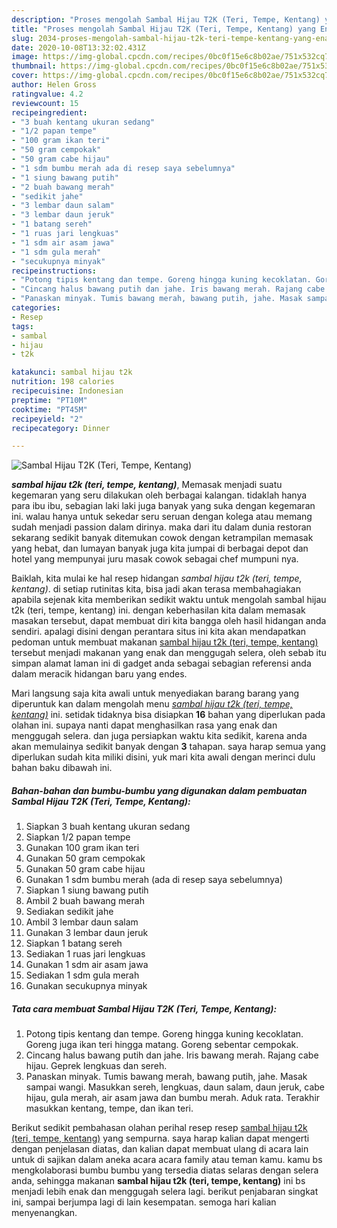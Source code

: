 ```yaml
---
description: "Proses mengolah Sambal Hijau T2K (Teri, Tempe, Kentang) yang Enak Banget"
title: "Proses mengolah Sambal Hijau T2K (Teri, Tempe, Kentang) yang Enak Banget"
slug: 2034-proses-mengolah-sambal-hijau-t2k-teri-tempe-kentang-yang-enak-banget
date: 2020-10-08T13:32:02.431Z
image: https://img-global.cpcdn.com/recipes/0bc0f15e6c8b02ae/751x532cq70/sambal-hijau-t2k-teri-tempe-kentang-foto-resep-utama.jpg
thumbnail: https://img-global.cpcdn.com/recipes/0bc0f15e6c8b02ae/751x532cq70/sambal-hijau-t2k-teri-tempe-kentang-foto-resep-utama.jpg
cover: https://img-global.cpcdn.com/recipes/0bc0f15e6c8b02ae/751x532cq70/sambal-hijau-t2k-teri-tempe-kentang-foto-resep-utama.jpg
author: Helen Gross
ratingvalue: 4.2
reviewcount: 15
recipeingredient:
- "3 buah kentang ukuran sedang"
- "1/2 papan tempe"
- "100 gram ikan teri"
- "50 gram cempokak"
- "50 gram cabe hijau"
- "1 sdm bumbu merah ada di resep saya sebelumnya"
- "1 siung bawang putih"
- "2 buah bawang merah"
- "sedikit jahe"
- "3 lembar daun salam"
- "3 lembar daun jeruk"
- "1 batang sereh"
- "1 ruas jari lengkuas"
- "1 sdm air asam jawa"
- "1 sdm gula merah"
- "secukupnya minyak"
recipeinstructions:
- "Potong tipis kentang dan tempe. Goreng hingga kuning kecoklatan. Goreng juga ikan teri hingga matang. Goreng sebentar cempokak."
- "Cincang halus bawang putih dan jahe. Iris bawang merah. Rajang cabe hijau. Geprek lengkuas dan sereh."
- "Panaskan minyak. Tumis bawang merah, bawang putih, jahe. Masak sampai wangi. Masukkan sereh, lengkuas, daun salam, daun jeruk, cabe hijau, gula merah, air asam jawa dan bumbu merah. Aduk rata. Terakhir masukkan kentang, tempe, dan ikan teri."
categories:
- Resep
tags:
- sambal
- hijau
- t2k

katakunci: sambal hijau t2k 
nutrition: 198 calories
recipecuisine: Indonesian
preptime: "PT10M"
cooktime: "PT45M"
recipeyield: "2"
recipecategory: Dinner

---
```



![Sambal Hijau T2K (Teri, Tempe, Kentang)](https://img-global.cpcdn.com/recipes/0bc0f15e6c8b02ae/751x532cq70/sambal-hijau-t2k-teri-tempe-kentang-foto-resep-utama.jpg)

<b><i>sambal hijau t2k (teri, tempe, kentang)</i></b>, Memasak menjadi suatu kegemaran yang seru dilakukan oleh berbagai kalangan. tidaklah hanya para ibu ibu, sebagian laki laki juga banyak yang suka dengan kegemaran ini. walau hanya untuk sekedar seru seruan dengan kolega atau memang sudah menjadi passion dalam dirinya. maka dari itu dalam dunia restoran sekarang sedikit banyak ditemukan cowok dengan ketrampilan memasak yang hebat, dan lumayan banyak juga kita jumpai di berbagai depot dan hotel yang mempunyai juru masak cowok sebagai chef mumpuni nya.

Baiklah, kita mulai ke hal resep hidangan <i>sambal hijau t2k (teri, tempe, kentang)</i>. di setiap rutinitas kita, bisa jadi akan terasa membahagiakan apabila sejenak kita memberikan sedikit waktu untuk mengolah sambal hijau t2k (teri, tempe, kentang) ini. dengan keberhasilan kita dalam memasak masakan tersebut, dapat membuat diri kita bangga oleh hasil hidangan anda sendiri. apalagi disini dengan perantara situs ini kita akan mendapatkan pedoman untuk membuat makanan <u>sambal hijau t2k (teri, tempe, kentang)</u> tersebut menjadi makanan yang enak dan menggugah selera, oleh sebab itu simpan alamat laman ini di gadget anda sebagai sebagian referensi anda dalam meracik hidangan baru yang endes.




Mari langsung saja kita awali untuk menyediakan barang barang yang diperuntuk kan dalam mengolah menu <u><i>sambal hijau t2k (teri, tempe, kentang)</i></u> ini. setidak tidaknya bisa disiapkan <b>16</b> bahan yang diperlukan pada olahan ini. supaya nanti dapat menghasilkan rasa yang enak dan menggugah selera. dan juga persiapkan waktu kita sedikit, karena anda akan memulainya sedikit banyak dengan <b>3</b> tahapan. saya harap semua yang diperlukan sudah kita miliki disini, yuk mari kita awali dengan merinci dulu bahan baku dibawah ini.

<!--inarticleads1-->

##### Bahan-bahan dan bumbu-bumbu yang digunakan dalam pembuatan Sambal Hijau T2K (Teri, Tempe, Kentang):

1. Siapkan 3 buah kentang ukuran sedang
1. Siapkan 1/2 papan tempe
1. Gunakan 100 gram ikan teri
1. Gunakan 50 gram cempokak
1. Gunakan 50 gram cabe hijau
1. Gunakan 1 sdm bumbu merah (ada di resep saya sebelumnya)
1. Siapkan 1 siung bawang putih
1. Ambil 2 buah bawang merah
1. Sediakan sedikit jahe
1. Ambil 3 lembar daun salam
1. Gunakan 3 lembar daun jeruk
1. Siapkan 1 batang sereh
1. Sediakan 1 ruas jari lengkuas
1. Gunakan 1 sdm air asam jawa
1. Sediakan 1 sdm gula merah
1. Gunakan secukupnya minyak




<!--inarticleads2-->

##### Tata cara membuat Sambal Hijau T2K (Teri, Tempe, Kentang):

1. Potong tipis kentang dan tempe. Goreng hingga kuning kecoklatan. Goreng juga ikan teri hingga matang. Goreng sebentar cempokak.
1. Cincang halus bawang putih dan jahe. Iris bawang merah. Rajang cabe hijau. Geprek lengkuas dan sereh.
1. Panaskan minyak. Tumis bawang merah, bawang putih, jahe. Masak sampai wangi. Masukkan sereh, lengkuas, daun salam, daun jeruk, cabe hijau, gula merah, air asam jawa dan bumbu merah. Aduk rata. Terakhir masukkan kentang, tempe, dan ikan teri.




Berikut sedikit pembahasan olahan perihal resep resep <u>sambal hijau t2k (teri, tempe, kentang)</u> yang sempurna. saya harap kalian dapat mengerti dengan penjelasan diatas, dan kalian dapat membuat ulang di acara lain untuk di sajikan dalam aneka acara acara family atau teman kamu. kamu bs mengkolaborasi bumbu bumbu yang tersedia diatas selaras dengan selera anda, sehingga makanan <b>sambal hijau t2k (teri, tempe, kentang)</b> ini bs menjadi lebih enak dan menggugah selera lagi. berikut penjabaran singkat ini, sampai berjumpa lagi di lain kesempatan. semoga hari kalian menyenangkan.
